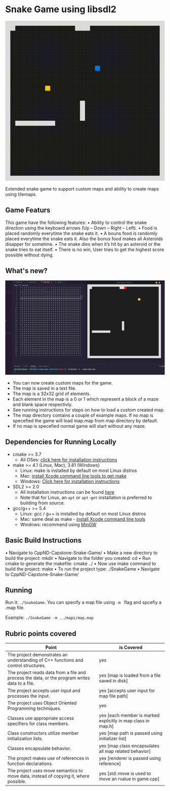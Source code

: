 # Snake Game using libsdl2

<img src="snake_game.gif"/>

Extended snake game to support custom maps and ability to create maps using tilemaps.

## Game Featurs 
This game have the following features:
• Ability to control the snake direction using the keyboard arrows (Up – Down – Right – Left).
• Food is placed randomly everytime the snake eats it.
• A bouns food is randomly placed everytime the snake eats it. Also the bonus food makes all Asteroids disapper for sometime.
• The snake dies when it’s hit by an asteroid or the snake tries to eat itself.
• There is no win, User tries to get the highest score possible without dying.
## What's new?

<img src="feature_map.png">

* You can now create custom maps for the game.
* The map is saved in a text file.
* The map is a 32x32 grid of elements.
* Each element in the map is a 0 or 1 which represent a block of a maze and blank space respectivly.
* See running instructions for steps on how to load a custom created map.
* The map directory contains a couple of example maps. If no map is specefied the game will load map.map from map directory by default.
* If no map is specefied normal game will start without any maze.

## Dependencies for Running Locally
* cmake >= 3.7
  * All OSes: [click here for installation instructions](https://cmake.org/install/)
* make >= 4.1 (Linux, Mac), 3.81 (Windows)
  * Linux: make is installed by default on most Linux distros
  * Mac: [install Xcode command line tools to get make](https://developer.apple.com/xcode/features/)
  * Windows: [Click here for installation instructions](http://gnuwin32.sourceforge.net/packages/make.htm)
* SDL2 >= 2.0
  * All installation instructions can be found [here](https://wiki.libsdl.org/Installation)
  * Note that for Linux, an `apt` or `apt-get` installation is preferred to building from source.
* gcc/g++ >= 5.4
  * Linux: gcc / g++ is installed by default on most Linux distros
  * Mac: same deal as make - [install Xcode command line tools](https://developer.apple.com/xcode/features/)
  * Windows: recommend using [MinGW](http://www.mingw.org/)

## Basic Build Instructions

• Navigate to CppND-Capstone-Snake-Game/
• Make a new directory to build the project: mkdir <folder>
• Navigate to the folder you created: cd <folder>
• Run cmake to generate the makefile: cmake ../
• Now use make command to build the project: make
• To run the project type: ./SnakeGame
• Navigate to CppND-Capstone-Snake-Game/


## Running

 Run it: `./SnakeGame`.
 You can specify a map file using `-m ` flag and spcefiy a .map file.
    
 Example: `./SnakeGame -m ../maps/map.map`

## Rubric points covered

| Point                                                                                          | is Covered |
|------------------------------------------------------------------------------------------------|------------|
| The project demonstrates an understanding of C++ functions and control structures.             | yes        |
| The project reads data from a file and process the data, or the program writes data to a file. | yes [map is loaded from a file saved in disk] |
| The project accepts user input and processes the input.| yes  [accepts user input for map file path]|
| The project uses Object Oriented Programming techniques.| yes|
|Classes use appropriate access specifiers for class members.|yes  [each member is marked explicitly in map class in map.h]|
|Class constructors utilize member initialization lists.|yes  [map path is passed using initializer list]|
|Classes encapsulate behavior.| yes  [map class encapsulates all map related behavior]|
|The project makes use of references in function declarations.| yes [renderer is passed using reference]|
|The project uses move semantics to move data, instead of copying it, where possible.|  yes [std::move is used to move an rvalue in game.cpp]|
